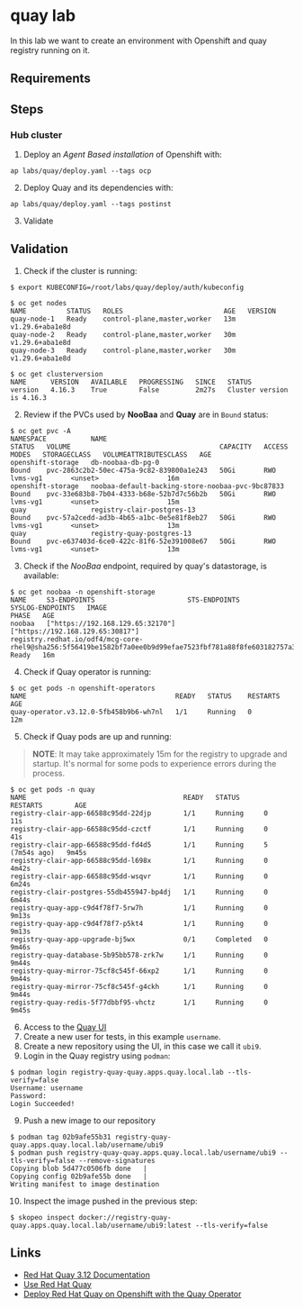 # quay lab
In this lab we want to create an environment with Openshift and quay registry running on it.

## Requirements

## Steps
### Hub cluster
1. Deploy an _Agent Based installation_ of Openshift with:
```shell
ap labs/quay/deploy.yaml --tags ocp
```
2. Deploy Quay and its dependencies with:
```shell
ap labs/quay/deploy.yaml --tags postinst
```
3. Validate

## Validation
1. Check if the cluster is running:
```shell
$ export KUBECONFIG=/root/labs/quay/deploy/auth/kubeconfig

$ oc get nodes
NAME          STATUS   ROLES                         AGE   VERSION
quay-node-1   Ready    control-plane,master,worker   13m   v1.29.6+aba1e8d
quay-node-2   Ready    control-plane,master,worker   30m   v1.29.6+aba1e8d
quay-node-3   Ready    control-plane,master,worker   30m   v1.29.6+aba1e8d

$ oc get clusterversion
NAME      VERSION   AVAILABLE   PROGRESSING   SINCE   STATUS
version   4.16.3    True        False         2m27s   Cluster version is 4.16.3
```
2. Review if the PVCs used by **NooBaa** and **Quay** are in `Bound` status:
```shell
$ oc get pvc -A
NAMESPACE           NAME                                               STATUS   VOLUME                                     CAPACITY   ACCESS MODES   STORAGECLASS   VOLUMEATTRIBUTESCLASS   AGE
openshift-storage   db-noobaa-db-pg-0                                  Bound    pvc-2863c2b2-50ec-475a-9c82-839800a1e243   50Gi       RWO            lvms-vg1       <unset>                 16m
openshift-storage   noobaa-default-backing-store-noobaa-pvc-9bc87833   Bound    pvc-33e683b8-7b04-4333-b68e-52b7d7c56b2b   50Gi       RWO            lvms-vg1       <unset>                 15m
quay                registry-clair-postgres-13                         Bound    pvc-57a2cedd-ad3b-4b65-a1bc-0e5e81f8eb27   50Gi       RWO            lvms-vg1       <unset>                 13m
quay                registry-quay-postgres-13                          Bound    pvc-e637403d-6ce0-422c-81f6-52e391008e67   50Gi       RWO            lvms-vg1       <unset>                 13m
```
3. Check if the _NooBaa_ endpoint, required by quay's datastorage, is available:
```shell
$ oc get noobaa -n openshift-storage
NAME     S3-ENDPOINTS                       STS-ENDPOINTS                      SYSLOG-ENDPOINTS   IMAGE                                                                                                            PHASE   AGE
noobaa   ["https://192.168.129.65:32170"]   ["https://192.168.129.65:30817"]                      registry.redhat.io/odf4/mcg-core-rhel9@sha256:5f56419be1582bf7a0ee0b9d99efae7523fbf781a88f8fe603182757a315e871   Ready   16m
```
4. Check if Quay operator is running:
```shell
$ oc get pods -n openshift-operators
NAME                                     READY   STATUS    RESTARTS   AGE
quay-operator.v3.12.0-5fb458b9b6-wh7nl   1/1     Running   0          12m
```
5. Check if Quay pods are up and running:
> **NOTE**: It may take approximately 15m for the registry to upgrade and startup.
> It's normal for some pods to experience errors during the process.
```shell
$ oc get pods -n quay
NAME                                       READY   STATUS      RESTARTS        AGE
registry-clair-app-66588c95dd-22djp        1/1     Running     0               11s
registry-clair-app-66588c95dd-czctf        1/1     Running     0               41s
registry-clair-app-66588c95dd-fd4d5        1/1     Running     5 (7m54s ago)   9m45s
registry-clair-app-66588c95dd-l698x        1/1     Running     0               4m42s
registry-clair-app-66588c95dd-wsqvr        1/1     Running     0               6m24s
registry-clair-postgres-55db455947-bp4dj   1/1     Running     0               6m44s
registry-quay-app-c9d4f78f7-5rw7h          1/1     Running     0               9m13s
registry-quay-app-c9d4f78f7-p5kt4          1/1     Running     0               9m13s
registry-quay-app-upgrade-bj5wx            0/1     Completed   0               9m46s
registry-quay-database-5b95bb578-zrk7w     1/1     Running     0               9m44s
registry-quay-mirror-75cf8c545f-66xp2      1/1     Running     0               9m44s
registry-quay-mirror-75cf8c545f-g4ckh      1/1     Running     0               9m44s
registry-quay-redis-5f77dbbf95-vhctz       1/1     Running     0               9m45s
```
6. Access to the [Quay UI](https://registry-quay-quay.apps.quay.local.lab)
7. Create a new user for tests, in this example `username`.
8. Create a new repository using the UI, in this case we call it `ubi9`.
9. Login in the Quay registry using `podman`:
```shell
$ podman login registry-quay-quay.apps.quay.local.lab --tls-verify=false
Username: username
Password:
Login Succeeded!
```
9. Push a new image to our repository
```shell
$ podman tag 02b9afe55b31 registry-quay-quay.apps.quay.local.lab/username/ubi9
$ podman push registry-quay-quay.apps.quay.local.lab/username/ubi9 --tls-verify=false --remove-signatures
Copying blob 5d477c0506fb done   |
Copying config 02b9afe55b done   |
Writing manifest to image destination
```
10. Inspect the image pushed in the previous step:
```shell
$ skopeo inspect docker://registry-quay-quay.apps.quay.local.lab/username/ubi9:latest --tls-verify=false
```

## Links
* [Red Hat Quay 3.12 Documentation](https://docs.redhat.com/en/documentation/red_hat_quay/3.12)
* [Use Red Hat Quay](https://docs.redhat.com/en/documentation/red_hat_quay/3.12/html/use_red_hat_quay/index)
* [Deploy Red Hat Quay on Openshift with the Quay Operator](https://docs.redhat.com/en/documentation/red_hat_quay/3.5/html/deploy_red_hat_quay_on_openshift_with_the_quay_operator/)
